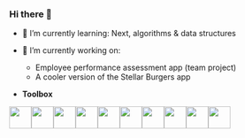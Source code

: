 ### Hi there 👋

- 🌱 I’m currently learning: Next, algorithms & data structures

- 🔭 I’m currently working on:
   - Employee performance assessment app (team project)
   - A cooler version of the Stellar Burgers app
  
- **Toolbox**
<div style="display: flex;">
<img src="https://cdn.jsdelivr.net/gh/devicons/devicon@latest/icons/javascript/javascript-original.svg" style="height: 40px; width: 40px;" />
<img src="https://cdn.jsdelivr.net/gh/devicons/devicon@latest/icons/typescript/typescript-original.svg" style="height: 40px; width: 40px;" />
<img src="https://cdn.jsdelivr.net/gh/devicons/devicon@latest/icons/react/react-original.svg" style="height: 40px; width: 40px;" />
<img src="https://cdn.jsdelivr.net/gh/devicons/devicon@latest/icons/redux/redux-original.svg" style="height: 40px; width: 40px;" />
<img src="https://cdn.jsdelivr.net/gh/devicons/devicon@latest/icons/nextjs/nextjs-original.svg" style="height: 40px; width: 40px;" />
<img src="https://cdn.jsdelivr.net/gh/devicons/devicon@latest/icons/html5/html5-plain.svg" style="height: 40px; width: 40px;" />
<img src="https://cdn.jsdelivr.net/gh/devicons/devicon@latest/icons/css3/css3-plain.svg" style="height: 40px; width: 40px;"/>
<img src="https://cdn.jsdelivr.net/gh/devicons/devicon@latest/icons/git/git-original.svg" style="height: 40px; width: 40px;" />
<img src="https://cdn.jsdelivr.net/gh/devicons/devicon@latest/icons/jest/jest-plain.svg" style="height: 40px; width: 40px;" />
<img src="https://cdn.jsdelivr.net/gh/devicons/devicon@latest/icons/cypressio/cypressio-original.svg" style="height: 40px; width: 40px;" />
          
</div>

<!--
**alice-rami/alice-rami** is a ✨ _special_ ✨ repository because its `README.md` (this file) appears on your GitHub profile.

Here are some ideas to get you started:

- 🔭 I’m currently working on ...
- 🌱 I’m currently learning ...
- 👯 I’m looking to collaborate on ...
- 🤔 I’m looking for help with ...
- 💬 Ask me about ...
- 📫 How to reach me: ...
- 😄 Pronouns: ...
- ⚡ Fun fact: ...
-->
